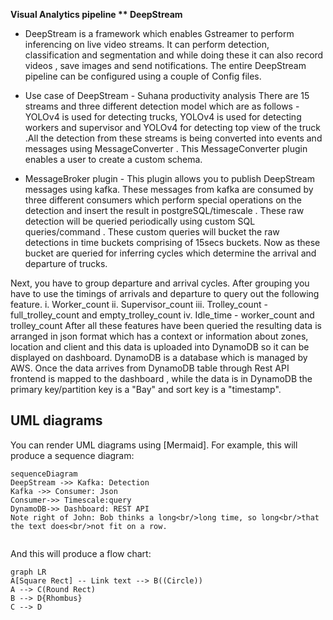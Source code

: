 ﻿**Visual  Analytics  pipeline **
	**DeepStream****

 - DeepStream is a framework which enables Gstreamer to perform
   inferencing on live video streams. It can perform detection,
   classification and segmentation and while doing  these it can also
   record videos , save images and send notifications. The entire
   DeepStream pipeline can be configured using a couple of Config files.
  
 - Use case of DeepStream - Suhana productivity analysis 
There are 15 streams and three different detection model which are as    follows - 			YOLOv4 is used for detecting trucks, YOLOv4 is used  for    detecting workers and supervisor and YOLOv4 for detecting top    view    of    the truck .All the detection from these  	 streams is     being    converted    into events and messages using MessageConverter . This  MessageConverter plugin enables a user to create a  custom  schema.
- MessageBroker plugin - This plugin allows you to publish DeepStream    messages 	 using kafka. These messages from kafka are     consumed by three different consumers which perform special    operations on the detection and insert the result in    postgreSQL/timescale . These raw detection will be queried    periodically using custom SQL queries/command . These custom queries    will bucket the raw detections in time buckets comprising of 15secs    buckets. Now as these bucket are queried for inferring cycles which    determine the arrival and departure of trucks.

Next, you have to group departure and arrival cycles. After grouping you have to use the timings of arrivals and departure to query out the following feature.
i. Worker_count
ii. Supervisor_count
iii. Trolley_count - full_trolley_count and empty_trolley_count
iv. Idle_time - worker_count and trolley_count
After all these features have been queried the resulting data is arranged in json format which has a context or information about zones, location and client and this data is uploaded into DynamoDB so it can be displayed on dashboard.
DynamoDB is a database which is managed by AWS. Once the data arrives from DynamoDB table through Rest API frontend is mapped to the dashboard , while the data is in DynamoDB the primary key/partition key is a "Bay" and sort key is a "timestamp".

## UML diagrams

You can render UML diagrams using [Mermaid]. For example, this will produce a sequence diagram:

```mermaid
sequenceDiagram
DeepStream ->> Kafka: Detection
Kafka ->> Consumer: Json
Consumer->> Timescale:query 
DynamoDB->> Dashboard: REST API 
Note right of John: Bob thinks a long<br/>long time, so long<br/>that the text does<br/>not fit on a row.


```

And this will produce a flow chart:

```mermaid
graph LR
A[Square Rect] -- Link text --> B((Circle))
A --> C(Round Rect)
B --> D{Rhombus}
C --> D
```
